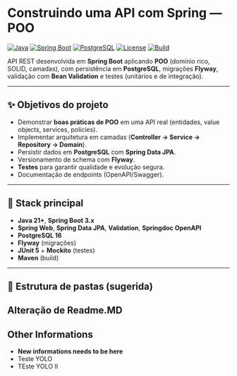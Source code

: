 # Construindo uma API com Spring — POO

[![Java](https://img.shields.io/badge/Java-21+-red)](https://adoptium.net/)
[![Spring Boot](https://img.shields.io/badge/Spring%20Boot-3.x-brightgreen)](https://spring.io/projects/spring-boot)
[![PostgreSQL](https://img.shields.io/badge/PostgreSQL-16-blue)](https://www.postgresql.org/)
[![License](https://img.shields.io/badge/license-MIT-lightgrey)](#licença)
[![Build](https://img.shields.io/badge/build-Maven-informational)](https://maven.apache.org/)

API REST desenvolvida em **Spring Boot** aplicando **POO** (domínio rico, SOLID, camadas), com persistência em **PostgreSQL**, migrações **Flyway**, validação com **Bean Validation** e testes (unitários e de integração).

---

## ✨ Objetivos do projeto
- Demonstrar **boas práticas de POO** em uma API real (entidades, value objects, services, policies).
- Implementar arquitetura em camadas (**Controller → Service → Repository → Domain**).
- Persistir dados em **PostgreSQL** com **Spring Data JPA**.
- Versionamento de schema com **Flyway**.
- **Testes** para garantir qualidade e evolução segura.
- Documentação de endpoints (OpenAPI/Swagger).

---

## 🧱 Stack principal
- **Java 21+**, **Spring Boot 3.x**
- **Spring Web**, **Spring Data JPA**, **Validation**, **Springdoc OpenAPI**
- **PostgreSQL 16**
- **Flyway** (migrações)
- **JUnit 5** + **Mockito** (testes)
- **Maven** (build)

---

## 📂 Estrutura de pastas (sugerida)


## Alteração de Readme.MD

## Other Informations

- **New informations needs to be here**
- Teste YOLO
- TEste YOLO II
